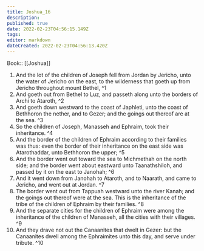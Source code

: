 ```yaml
---
title: Joshua_16
description: 
published: true
date: 2022-02-23T04:56:15.149Z
tags: 
editor: markdown
dateCreated: 2022-02-23T04:56:13.420Z
---
```


 Book:: [[Joshua]]
 1. And the lot of the children of Joseph fell from Jordan by Jericho, unto the water of Jericho on the east, to the wilderness that goeth up from Jericho throughout mount Bethel, ^1
 2. And goeth out from Bethel to Luz, and passeth along unto the borders of Archi to Ataroth, ^2
 3. And goeth down westward to the coast of Japhleti, unto the coast of Bethhoron the nether, and to Gezer; and the goings out thereof are at the sea. ^3
 4. So the children of Joseph, Manasseh and Ephraim, took their inheritance. ^4
 5. And the border of the children of Ephraim according to their families was thus: even the border of their inheritance on the east side was Atarothaddar, unto Bethhoron the upper; ^5
 6. And the border went out toward the sea to Michmethah on the north side; and the border went about eastward unto Taanathshiloh, and passed by it on the east to Janohah; ^6
 7. And it went down from Janohah to Ataroth, and to Naarath, and came to Jericho, and went out at Jordan. ^7
 8. The border went out from Tappuah westward unto the river Kanah; and the goings out thereof were at the sea. This is the inheritance of the tribe of the children of Ephraim by their families. ^8
 9. And the separate cities for the children of Ephraim were among the inheritance of the children of Manasseh, all the cities with their villages. ^9
 10. And they drave not out the Canaanites that dwelt in Gezer: but the Canaanites dwell among the Ephraimites unto this day, and serve under tribute. ^10

